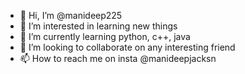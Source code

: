 - 👋 Hi, I’m @manideep225
- 👀 I’m interested in learning new things
- 🌱 I’m currently learning python, c++, java 
- 💞️ I’m looking to collaborate on any interesting friend
- 📫 How to reach me on insta @manideepjacksn

<!---
manideep225/manideep225 is a ✨ special ✨ repository because its `README.md` (this file) appears on your GitHub profile.
You can click the Preview link to take a look at your changes.
--->
